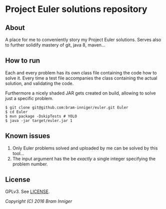 # Project Euler solutions repository

## About

A place for me to conveniently story my Project Euler solutions.
Serves also to further solidify mastery of git, java 8, maven...

## How to run

Each and every problem has its own class file containing the code how to solve it.
Every time a test file accompanies the class containing the actual solution, and validating the code.

Furthermore a nicely shaded JAR gets created on build, allowing to solve just a specific problem.

    $ git clone git@github.com:bram-inniger/euler.git Euler
    $ cd Euler
    $ mvn package -DskipTests # YOLO
    $ java -jar target/euler.jar 1

## Known issues

1. Only Euler problems solved and uploaded by me can be solved by this tool...
2. The input argument has the be _exactly_ a single integer specifying the problem number.

## License

GPLv3. See [LICENSE](LICENSE).

_Copyright (C) 2016 Bram Inniger_